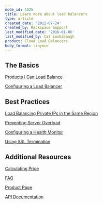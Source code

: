 ```yaml
---
node_id: 1525
title: Learn more about load balancers
type: article
created_date: '2012-07-24'
created_by: Rackspace Support
last_modified_date: '2016-01-06'
last_modified_by: Cat Lookabaugh
product: Cloud Load Balancers
body_format: tinymce
---
```


The Basics
----------

[Products I Can Load
Balance](/how-to/products-i-can-load-balance "Products I Can Load Balance")

<div>

[Configuring a Load
Balancer](/how-to/configure-a-load-balancer)



</div>

Best Practices
--------------

[Load Balancing Private IPs in the Same
Region](/how-to/load-balancing-internal-ips-in-the-same-region)

[Preventing Server
Overload](/how-to/prevent-server-overload-with-cloud-load-balancers "Preventing Server Overload")

[Configuring a Health
Monitor](/how-to/configure-a-health-monitor-in-cloud-load-balancers "Configuring a Health Monitor")

[Using SSL
Termination](/how-to/cloud-load-balancers-faq)



Additional Resources
--------------------

[Calculating
Price](http://www.rackspace.com/cloud/cloud_hosting_products/loadbalancers/pricing/ "Cloud Load Balancers Pricing")

[FAQ](http://www.rackspace.com/cloud/cloud_hosting_products/loadbalancers/faq/ "Cloud Load Balancers FAQ")

[Product
Page](http://www.rackspace.com/cloud/cloud_hosting_products/loadbalancers/ "Cloud Load Balancers Product Page")

[API
Documentation](https://developer.rackspace.com/docs/ "Rackspace Cloud API Documentation")

